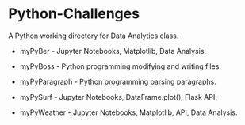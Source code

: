 # Python-Challenges

A Python working directory for Data Analytics class.

- myPyBer - Jupyter Notebooks, Matplotlib, Data Analysis.

- myPyBoss - Python programming modifying and writing files.

- myPyParagraph - Python programming parsing paragraphs.

- myPySurf - Jupyter Notebooks, DataFrame.plot(), Flask API.

- myPyWeather - Jupyter Notebooks, Matplotlib, API, Data Analysis.


